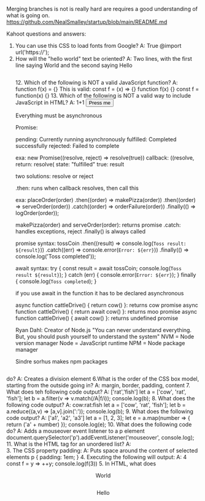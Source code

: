 Merging branches is not is really hard are requires a good understanding of what is going on. https://github.com/NealSmalley/startup/blob/main/README.md

Kahoot questions and answers:
1. You can use this CSS to load fonts from Google?
A: True
 @import url('https://');
2. How will the "hello world" text be oriented?
A: Two lines, with the first line saying World and the second saying Hello
<html>
<head>
  <style>
    div {
      display: flex;
      flex-direction: column-reverse;
      align-items: center;
    }
  </style>
</head>
<body>
  <div>
    <p>Hello</p>
    <p>World</p>
</body>
</html>
3. The CSS property padding:
A: Puts space around the content of selected elements
p {
    padding: 1em;
}
4. Executing the following will output:
A: 4
  const f = y => ++y;
  console.log(f(3))
5. In HTML, what does <div> do?
A: Creates a division element
6.What is the order of the CSS box model, starting from the outside going in?
A: margin, border, padding, content
7. What does teh following code output?
A: ['rat','fish']
  let a = ['cow', 'rat', 'fish'];
  let b = a.filter(v => v.match(/A|f/i));
  console.log(b);
8. What does the following code output?
A: cow:rat:fish
  let a = ['cow', 'rat', 'fish'];
  let b = a.reduce((a,v) => [a,v].join(':'));
  console.log(b);
9. What does the following code output?
A: ['a1', 'a2', 'a3']
  let a = [1, 2, 3];
  let e = a.map(number => {
    return ('a' + number)
  });
  console.log(e);
10. What does the following code do?
A: Adds a mouseover event listener to a p element
  document.querySelector('p').addEventListener('mouseover', console.log);
11. What is the HTML tag for an unordered list?
A: <ul>
12. Which of the following is NOT a valid JavaScript function?
A: function f(x) = {}
  This is valid:
  const f = (x) => {}
  function f(x) {}
  const f = function(x) {}
13. Which of the following is NOT a valid way to include JavaScript in HTML?
A: <javascript>1+1</javascript>
  <script>1+1</script>
  <script src='main.js' />
  <div onclick='1+1' />
14. Which of the following is a valid JavaScript object?
A: {n:1}
15. What does the DOM textContent property do?
A: Sets the child text for the an element
16. Which HTML will create a valid hyperlink?
A: <a href='https://c.com'>x</a>
17. Using CSS, how would you turn only the BYU text blue?
A: div.header {color: blue;}
18. Which of the following is valid JSON?
A: {"x": 3}
19: The following console command makes a script executable:
A: chmod +x deploy.sh
20: Which of the following is a DNS subdomain?
A: c260.cs.byu.edu
21: To point to another DNS record, you should use the following DNS record type:
A: CNAME
22: What will the following output?
A: burger fries taco shake noodles
const p = new Promise((resolve, reject) => {
  setTimeout(() => {
    console.log('taco');
    resolve(true);
  }, 1000);
});
console.log('burger');

p
.then((result) => console.log('shake'))
.catch((e) => console.log('salad))
.finally(() => console.log('noodles'))

console.log('fries');
23: What will the following output?
A: A D B
const a = async function() {
  return new Promise((resolve, reject) => {
  setTimeout(() => {console.log('D'); resolve(true)}, 10000);
  })
}

try {
  console.log('A');
  await a();
  console.log('B')
} catch(e) {
  console.log('C');
}

SHA = Secure Hash Algorithm(serves as a unique identifier for that commit)
git diff: diff stands for difference. shows the changes in your working directory that have not yet been staged for a commit
alias.s=status : This creates an alias s for the git status command.(current state of the working directory)
alias.l=log: alias for log which shows git history
pull.rebase=true: This setting changes the default behavior of git pull to rebase instead of merge.
core.editor=code: Sets Visual Studio Code (code) as the default editor for Git 
git push (pushes to github)
git commit (pulls from github)
git pull (pulls from github)

CEO of Apple: Tim Cook
Linux and Git: Linus Torvalds(talk is cheap. Show me the code)
The Web Father(HTTP, HTML, URL): Tim Berners-Lee
Håkon Wium Lie: CSS
Brendan Eich: JavaScript("Always bet on JS"

Caddy: open-source web server with automatic HTTPS written in Go. making it easy to deploy and secure web applications.

curl -v -s https://byu.edu > /dev/null
curl: transfer data from or to a server
- v: This option stands for "verbose"
- s: This stands for "silent" or "quiet mode".

sudo service caddy restart
sudo: superuser do

console commands:
echo - Output the parameters of the command(repeats text to console)
cd - Change directory
mkdir - Make directory
rmdir - Remove directory
rm - Remove file(s)
mv - Move file(s)
cp - Copy files
ls - List files
curl - Command line client URL browser
grep - Regular expression search
find - Find files
top - View running processes
df - View disk statistics
cat - Output file(shows content of files)
less - Interactive file output
wc - Count words
ps - View processes
kill - Kill a process
sudo - Execute as admin
ssh - Remote shell
scp - Securely copy files to a remote computer
history - Show history of commands
ping - Test connection
tracert - Trace network
dig - DNS information
man - Look in the manual

Element: <html lang="en">
open tag: <html>
close tag: </html>
attribute: lang
attribute value: "en"

html:
head->title->first html
body->hello world
Absolute: <a href="https://cs260.click/profile.png">
Relative: <a href="profile.png" />

Element:
html: The page container
head: Header information
title: Title of the page
body: The entire content body of the page
header: Header content
main: Main content of the page
footer: Footer of the main content
section: A section of main content
div: A block division of content
span: An inline span of content
h<1-9>: Text heading. From h1, the highest level, down to h9, the lowest level
p: A paragraph of text
table: Table
ol,ul: Ordered or unordered list
a: Anchor the text to a hyperlink
img: Graphical image reference

Character: Entity
& : &amp;
< : &lt;
> : &gt;
" : &quot;
' : &apos;
😀 : &#128512;

css: Cascading style sheet
Precedence
selectors

element: Any section that is a descendant of a body
exa:
p
div
ID: The element with the attribute id=’root’
exa:
#root
class: Any element with the attribute class=’highlight’
exa:
.highlight
element class: Any p element with the attribute class=’highlight’
exa:
p.highlight
List: Body or section elements
exa: 
body,section
Descendant:
exa: Any section that is a descendant of a body
Child:
Any p that is a direct child of a section
exa: section > p:
Pseudo:
The mouse is hovering over a p element
exa: 
p:hover
background-color: 
Fill the background color
exa: red
border: Sets the border using shorthand where any or all of the values may be provided
exa: #fad solid medium
color: Sets the text color
exa: rgb(128, 0, 0)
display: Defines how to display the element and its children
exa: none
font: Defines the text font using shorthand
exa: Arial 1.2em bold
margin: Sets the margin spacing
exa: 5px 5px 0 0
padding: Sets the padding spacing
exa: 1em 2em

Unit:
px: The number of pixels
pt: The number of points (1/72 of an inch)
%: A percentage of the parent element
em: A multiplier of the width of the letter m in the parent's font
rem: A multiplier of the width of the letter m in the root's font
vw: A percentage of the viewport's width
vh: A percentage of the viewport's height
vmin: A percentage of the viewport's smaller dimension
vmax: A percentage of the viewport's larger dimension

importing fonts css:
@font-face {
 font-family: 'Quicksand';
 src: url('https://cs260.click/fonts/quicksand.ttf');
}

p {
 font-family: Quicksand;
}

@import url("https://fonts.googleapis.com/css2?family=Rubik Microbe&display=swap");

p {
 font-family: "Rubik Microbe";
}

Unicode and UTF-8
animation

none
block
inline
flex
  body {
    display: flex;
    flex-direction: column;
    margin: 0;
    height: 100vh;
  }
grid
  .container {
    display: grid;
    grid-template-columns:
      repeat(auto-fill, minmax(300px, 1fr));
    grid-auto-rows: 300px;
    grid-gap: 1em;
  }

Media Queries:
@media (orientation: portrait) {
 div {
   transform: rotate(270deg);
 }
}

bootstrap

Javascript:
'use strict';
// unknownVarName = 3;      - Must declare variables
// var undefined = 3;       - Keywords can't be variables
// function bad(a, a, b) {} - Duplicate parameters
// 'x'.name = 'rat';        - Can't add properties to primitives

// ---------- start -------------
function start(fn) {
  console.log(`%c JavaScript Demo`, 'font-size:2em; color: red;');

  fn = fn || variables;
  while (fn) {
    console.clear();
    console.log('%c %s', 'font-size:1.5em; color:red;', fn.name);
    fn = fn();
  }
  console.clear();
  console.log('%c JavaScript Demo', 'font-size:1.5em; color:green;');
  debugger;
}

// ---------- variables -------------
let g = 1000;
function variables() {
  debugger;

  var x = 1; // deprecated
  let y = 1;
  const z = 'tacos';

  return types;
}

// ---------- types -------------
function types() {
  debugger;

  // Dynamic typing allows for reassignment

  // null
  let x = null;
  console.log('type changed: ', typeof x, x);

  // undefined
  x = undefined;
  console.log('type changed: ', typeof x, x);

  // string
  x = 'fish';
  console.log('type changed: ', typeof x, x);

  // number
  x = 1;
  console.log('type changed: ', typeof x, x);

  // object
  x = {};
  console.log('type changed: ', typeof x, x);
  x = { v: 2, z: 'fish' };
  console.log('type changed: ', typeof x, x);

  // array
  x = [1, 2];
  console.log('type changed: ', typeof x, x);
  console.log(Array.isArray(x));
  console.log(x instanceof Array);

  // date
  x = new Date();
  console.log('type changed: ', typeof x, x);
  console.log(x instanceof Date);

  // function
  x = function () {
    return 3;
  };
  console.log('type changed: ', typeof x, x);

  // Dynamic conversions
  console.log('rat' + [' fink']);
  console.log(1 + 'rat');
  console.log('rat' + 1);
  console.log(1 * 'rat');
  console.log([2] + [3]);
  console.log(true + null);
  console.log(true + undefined);

  return equality;
}

// ---------- equality -------------
function equality() {
  debugger;

  // Always use strict equality ===

  console.log(0 === 0);
  console.log(false === false);
  console.log('taco' === 'taco');
  console.log(undefined === undefined);

  console.log(0 === false);
  console.log('' === false);
  console.log('' === 0);
  console.log('0' === 0);
  console.log('17' === 17);
  console.log([1, 2] === '1,2');
  console.log([1, 2] === [1, 2]); // Objects compared by reference
  console.log(null === undefined);

  return conditionals;
}

// ---------- conditionals -------------
function conditionals() {
  debugger;

  // falsy (false, 0, -0, '', NaN, null, undefined)
  // truthy = !falsy

  if (true) {
    console.log('true');
  }

  if ((!false && undefined) || (true && !0)) {
    console.log('true');
  }

  if (false) {
    console.log('if');
  } else if (false) {
    console.log('else if');
  } else {
    console.log('else');
  }

  for (let i = 1; i < 3; i++) {
    console.log(`for ${i}`);
  }

  while (true) {
    console.log('while');
    break;
  }

  const pet = 'fish';
  switch (pet) {
    case 'fish':
      console.log('fish');
      break; // What happens if you remove this?
    case 'dog':
      console.log('dog');
      break;
    default:
      console.log('no pet. Buy one: statements("dog")');
  }

  return functions;
}

// ---------- functions -------------
function functions() {
  debugger;

  // inner function
  function f() {
    return 1;
  }
  console.log(f());

  // anonymous function with parameters and return value
  f = function (i) {
    return i;
  };
  console.log(f(3));

  // no return value
  f = function (i) {
    i;
  };
  console.log(f(5));

  // optional parameters
  f = function (a, b, c = 'rat') {
    return [a, b, c];
  };
  console.log(f(1));

  return arrowFunctions;
}

// single line with implicit return, inherits this binding
function arrowFunctions() {
  debugger;

  const arrow = () => 1;

  const arrowWithBlock = (a) => {
    a;
  };

  const arrowWithReturn = (a) => {
    return a;
  };

  console.log(arrow(), arrowWithBlock(2), arrowWithReturn(3));

  return closures;
}

// ---------- closures -------------
function closures() {
  debugger;

  // A function and its surrounding state.

  function dup(dupLimit, sep = ':') {
    return (t) => {
      let dupCount = 1;
      let out = t;
      while (dupCount++ < dupLimit) {
        out += sep + t;
      }
      return out;
    };
  }

  const duplicate4 = dup(4);
  console.log(duplicate4('hello'));

  console.log(dup(3)('again'));

  return strings;
}

// ---------- strings -------------
function strings() {
  debugger;

  let s = 'Cats Dogs Rats Mice'; // string literal
  s = new String('Cats Dogs Rats Mice'); // string object

  console.log('casefold: ', s.toUpperCase(), s.toLowerCase());
  console.log('split: ', s.split(' '));
  console.log('endsWith: ', s.endsWith('Mice'));
  console.log('replace: ', s.replace('Dogs', 'Puppies'));
  console.log('slice: ', s.slice(3, 7));

  return regex;
}

// ---------- regex -------------
function regex() {
  debugger;

  const text = 'Both cats and dogs are pets, but not rocks.';

  const objRegex = new RegExp('cat.?', 'i'); // cat, cats, catz
  const literalRegex = /cat.?/i;
  console.log(text.match(literalRegex));

  // literal regex with flags
  const petRegex = /(dog)|(cat)|(bird)/gim; // global, case insensitive, multiline

  console.log(text.match(petRegex));
  console.log(text.replace(petRegex, 'animal'));
  console.log(petRegex.test(text));

  return arrays;
}

// ---------- arrays -------------
function arrays() {
  debugger;

  let numbers = [];
  for (let i = 1; i < 11; i++) {
    numbers.push(i);
  }
  console.log('push 10: ', numbers);
  console.log('pop: ', numbers.pop());

  console.log('numbers[1]:', numbers[1]);
  console.log('slice:', numbers.slice(2, 5));
  console.log('length:', numbers.length);

  for (let entry of numbers) {
    console.log(entry);
    if (entry == 3) break;
  }

  return arrayOperations;
}

// ---------- arrayOperations -------------
function arrayOperations() {
  debugger;

  let numbers = [1, 2, 3, 4, 5, 6, 7, 8, 9];

  console.log(
    'map',
    numbers.map((n) => n * 100)
  );
  console.log(
    'reduce',
    numbers.reduce((a, c) => a + c)
  );
  console.log(
    'forEach',
    numbers.forEach((n) => console.log(n % 2))
  );
  console.log(
    'filter',
    numbers.filter((n) => n % 2)
  );
  console.log(
    'some',
    numbers.some((n) => n > 5)
  );

  return exceptions;
}

// ---------- exceptions -------------
function exceptions() {
  debugger;

  try {
    (() => {
      throw 'trouble in river city';
    })();
  } catch (error) {
    console.log('error: ' + error);
  } finally {
    console.log('finally!');
  }

  return templateLiterals;
}

// ---------- templateLiterals -------------
function templateLiterals() {
  debugger;

  let name = 'amigo';
  let hello = (n) => 'hola ' + n;

  console.log(`Template ${'lite' + 'rals'}! ${hello(name)}`);

  return specialOperators;
}

// ---------- specialOperators -------------
function specialOperators() {
  debugger;

  // Logical OR
  // Uses right if left is falsy
  // falsy: (false, 0, -0, '', NaN, null, undefined)
  let x = null || 5;
  console.log('logical or: ', x);
  x = x || 10;
  console.log('logical or: ', x);
  console.log(undefined || null || 0 || NaN || 'logical OR');

  // Nullish coalescing operator
  // Uses right if left is nullish
  // Nullish: Null or undefined
  console.log(undefined ?? null ?? 'coalescing');
  console.log(0 ?? 'coalescing');

  // Short circuit with nullish coalescing
  let z;
  z ?? (z = x);
  console.log('short circuit: ', z);

  // Logical nullish assignment for short circuit
  // Assign if left is nullish
  let y;
  y ??= 30;
  console.log('logical nullish :', y);
  y ??= 40;
  console.log('logical nullish :', y);

  return objects;
}

// ---------- objects -------------
function objects() {
  debugger;

  let obj = {
    animal: 'fish',
  };

  obj.count = 3;
  obj.location = {
    cities: ['utah', 'new york'],
    origin: 'ocean',
  };
  obj.print = function () {
    return `${this.animal} live in ${this.location.cities.join(' and ')}`;
  };

  console.log(obj);
  console.log(obj.animal);
  console.log(obj.print());

  // iterator of properties
  for (const property in obj) {
    console.log(`name:${property}, value:${obj[property]}`);
  }

  for (const value of Object.keys(obj)) {
    console.log(`value:${value}`);
  }

  return spread;
}

// ---------- spread -------------
function spread() {
  debugger;

  // spread
  let input = [1, 2, 3];
  input = [...input, 4, 5, 6];
  console.log(input);

  let base = { a: 'rat', b: 'cat' };
  console.log({ c: 'dog', ...base, d: 'bird' });

  // rest (variadic)
  const sumAndMultiply = (multiplier, ...numbers) => {
    console.log(numbers);
    return numbers.reduce((a, n) => a + multiplier * n);
  };

  console.log(sumAndMultiply(10, ...input, 7, 8));

  return objectArrayOperations;
}

// ---------- objectArrayOperations -------------
function objectArrayOperations() {
  debugger;

  let beaches = [
    { name: 'Sunset', shore: 'north' },
    { name: 'Kailua', shore: 'east' },
    { name: 'Makua', shore: 'west' },
    { name: 'Lanikai', shore: 'east' },
    { name: 'Hukilau', shore: 'east' },
  ];
  console.table(beaches);

  // iterator of objects
  for (const beach of beaches) {
    if (beach.shore == 'west') break;
    console.log(beach);
  }

  // map the island name to each object
  console.table(beaches.map((n) => ({ ...n, island: 'Oahu' })));

  // reduce down to counts for each shore
  console.table(
    beaches.reduce(
      (totals, p) => ({ ...totals, [p.shore]: (totals[p.shore] || 0) + 1 }),
      {}
    )
  );

  // Filter to the east shore
  console.table(beaches.filter((n) => n.shore == 'east'));

  // Sort by name
  console.table(beaches.sort((a, b) => (a.name > b.name ? 1 : -1)));

  return optionalChain;
}

// ---------- optionalChain -------------
function optionalChain() {
  debugger;

  const x = {
    y: () => 3,
  };

  console.log(x.y?.());
  console.log(x.r?.());
  try {
    console.log(x.r());
  } catch (error) {
    console.log(error.message);
  }

  const fallback = () => 'fallback called';
  console.log(x.r?.() || fallback());

  return iteratorsAndGenerators;
}

// ---------- iteratorsAndGenerators -------------
function iteratorsAndGenerators() {
  debugger;

  // generator
  function* numberMaker(start, end) {
    for (let i = start; i < end; i++) {
      yield { number: i };
    }
  }

  // iterator
  for (let num of numberMaker(3, 6)) {
    console.log(num);
  }

  return destructuringArrays;
}

// ---------- destructuringArrays -------------
function destructuringArrays() {
  debugger;

  let x, y, z;

  const a = [1, 2];
  x = a;
  console.log(x);

  [x] = a;
  console.log(x);

  [x, y] = a;
  console.log(x, y);

  [x, y, z] = a;
  console.log(x, y, z);

  [x, y, z = 100] = a;
  console.log(x, y, z);

  [x, , y, ...z] = [1, 2, 3, 4, 5, 6, 7];
  console.log(x, y, z);

  return destructuringParameters;
}

// ---------- destructuringParameters -------------
function destructuringParameters() {
  debugger;

  // Destructured array param
  function af([a = 3, b = 'taco'] = []) {
    console.log(a, b);
  }
  af();
  af([20]);

  // Destructured object param
  function of({ a = 3, b = { animal: 'rat' } } = {}) {
    console.log(`a: ${a} b: ${b.animal}`);
  }
  of({ a: 10 });
  of({ b: { animal: 'dog' } });

  return destructuringReturns;
}

// ---------- destructuringReturns -------------
function destructuringReturns() {
  debugger;

  function af({ a = 3, b = 'rat' } = {}) {
    return [a, b, 'cat'];
  }

  const [x, y, z] = af({ a: 10 });
  console.log('array return: ', x, y, z);

  function of({ a = 3, b = 'rat' } = {}) {
    return { a, b, animal: 'animal-' + b };
  }

  const { a, animal, ...rest } = of({ a: 10 });
  console.log('object return: ', a, animal, rest);

  return math;
}

// ---------- math -------------
function math() {
  debugger;

  console.log('max: ', Math.max(3, Math.PI));
  console.log('random: ', Math.random());
  console.log('floor: ', Math.floor(3.999));

  return json;
}

// ---------- json -------------
function json() {
  debugger;

  const obj = {
    name: 'tina',
    alive: true,
    print: () => `${this.name} is ${this.alive}`,
  };

  console.log('object: ', obj);

  const objText = JSON.stringify(obj);
  console.log('json: ', objText);
  console.log('rehydrate: ', JSON.parse(objText));

  return classes;
}

// ---------- classes -------------
function classes() {
  debugger;

  // base class
  class Location {
    static defaultPlace = 'east';

    constructor(location) {
      this.location = location || Location.defaultPlace;
    }
  }

  // derived class
  class Beach extends Location {
    constructor(name, location, weather = 'sunny') {
      super(location);
      this.name = name;
      this._weather = weather;
    }

    get weather() {
      return this._weather;
    }

    set weather(weather) {
      this._weather = weather;
    }
  }

  const sunsetBeach = new Beach('Sunset', 'north', 'rainy');
  sunsetBeach.weather = 'snowing';
  const beaches = [sunsetBeach, new Beach('Kailua')];

  for (let beach of beaches) {
    console.log(
      `${beach.weather} weather at ${beach.name} beach on the ${beach.location} shore`
    );
  }

  return compatibility;
}

// ---------- compatibility  -------------
function compatibility() {
  debugger;

  // loose equality, does type conversion and unobvious equality rules
  1 == '1'; // true
  [1, 2] == '1,2'; // true
  null == undefined; // true

  // strict equality compares values without conversion
  1 === '1'; // false
  null === undefined; // false

  // all true for loose, all false for strict
  0 == false;
  '' == false;
  '' == 0;
  '0' == 0;
  '17' == 17;
  [1, 2] == '1,2';
  null == undefined;

  // Always use strict. truthy and falsy
  null === undefined; // false
  null !== undefined; // true

  // Var, let, const
  var x = 1; // deprecated
  let y = 1;
  const z = 'tacos';

  console.log(g, x, y, z);

  // This is why 'var' is deprecated
  {
    var x = 2; // same variable!
    var g = 2;
    console.log(x, g); // 2, 2
  }
  console.log(x, g); // 2, 2

  {
    let y = 2; // different variable
    console.log(y); // 2
  }
  console.log(y); // 1

  return undefined;
}

// ---------- document -------------
function wo(msg) {
  // Interact with the DOM
  const output = document.querySelector('button');
  output.innerText = msg;
}


DOM: Document object model
exa:
el.tagName
el.children
document.querySelectorAll('p')
el.textContent
document.querySelector('#t')
el.innerHTML
document.createElement('div')
parentElement.appendChild(newChild);

Eventhandler:
exa: <button onclick='alert("clicked")'>click me</button>
submitDataEl.addEventListener('click', function (event)

Event Category: Description
Clipboard: Cut, copied, pasted
Focus: An element gets focus
Keyboard: Keys are pressed
Mouse: Click events
Text selection: When text is selected

Scope:
'use strict';

// global scope
console.log('global:', this);
console.log('globalThis:', globalThis);

// function scope for a global function
function globalFunc() {
  console.log('globalFunctionThis:', this);
}
globalFunc();

// object scope
class ScopeTest {
  constructor() {
    console.log('objectThis:', this);
  }

  // function scope for an object function
  objectFunc() {
    console.log('objectFunctionThis:', this);
  }
}

new ScopeTest().objectFunc();

Local Storage:
exa:
let user = 'Alice';

let myObject = {
  name: 'Bob',
  info: {
    favoriteClass: 'CS 260',
    likesCS: true,
  },
};

let myArray = [1, 'One', true];

localStorage.setItem('user', user);
localStorage.setItem('object', JSON.stringify(myObject));
localStorage.setItem('array', JSON.stringify(myArray));

console.log(localStorage.getItem('user'));
console.log(JSON.parse(localStorage.getItem('object')));
console.log(JSON.parse(localStorage.getItem('array')));

Modules:
exa:
function hello() { console.log('hello'); }
module.exports = { hello };

const greet = require('./greet');
greet.hello();

exa:
alert.js
export function alertDisplay(msg) {
  alert(msg);
}

main.js
import { alertDisplay } from './alert.js';
alertDisplay('called from main.js');

exa:
alert.js
export function alertDisplay(msg) {
  alert(msg);
}

index.html
<html>
  <body>
    <script type="module">
      import { alertDisplay } from './alert.js';
      window.btnClick = alertDisplay;
    </script>
    <button onclick="btnClick('called from index.html')">
      Press me
    </button>
  </body>
</html>

Everything must be asynchronous

Promise:

pending: Currently running asynchronously
fulfilled: Completed successfully
rejected: Failed to complete

exa:
new Promise((resolve, reject) => resolve(true))
callback: ((resolve,
return: resolve(
state: "fulfilled"
true: result

two solutions:
resolve or reject

.then: runs when callback resolves, then call this

exa:
placeOrder(order)
   .then((order) => makePizza(order))
   .then((order) => serveOrder(order))
   .catch((order) => orderFailure(order))
   .finally(() => logOrder(order));

makePizza(order) and serveOrder(order): returns promise
.catch: handles exceptions, reject
.finally() is always called

promise syntax:
  tossCoin
  .then((result) => console.log(`Toss result: ${result}`))
  .catch((err) => console.error(`Error: ${err}`))
  .finally(() => console.log('Toss completed'));

await syntax:
try {
  const result = await tossCoin;
  console.log(`Toss result ${result}`);
} catch (err) {
  console.error(`Error: ${err}`);
} finally {
  console.log(`Toss completed`);
}

if you use await in the function it has to be declared asynchronous

async function cattleDrive() { return cow() }: returns cow promise
async function cattleDrive() { return await cow() }: returns moo promise
async function cattleDrive() { await cow() }: returns undefined promise

Ryan Dahl: Creator of Node.js
"You can never understand everything. But, you should push yourself to understand the system"
NVM = Node version manager
Node = JavaScript runtime
NPM = Node package manager

Sindre sorhus makes npm packages

